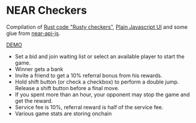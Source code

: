 NEAR Checkers
==================

Compilation of [Rust code "Rusty checkers"](https://github.com/dboone/rusty-checkers), [Plain Javascript UI](https://github.com/codethejason/checkers) and some glue from [near-api-js](https://docs.near.org/docs/api/javascript-library).

[DEMO](https://checkers.nearspace.info/)

- Set a bid and join waiting list or select an available player to start the game.
- Winner gets a bank
- Invite a friend to get a 10% referral bonus from his rewards.
- Hold shift button (or check a checkbox) to perform a double jump. Release a shift button before a final move.
- If you spent more than an hour, your opponent may stop the game and get the reward.
- Service fee is 10%, referral reward is half of the service fee.
- Various game stats are storing onchain
